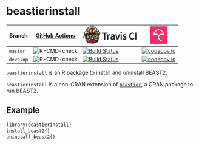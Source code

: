 # beastierinstall

Branch   |[GitHub Actions](https://github.com/ropensci/beastierinstall/actions)                                     |[![Travis CI logo](man/figures/TravisCI.png)](https://travis-ci.org)                                                  |[![Codecov logo](man/figures/Codecov.png)](https://www.codecov.io)
---------|----------------------------------------------------------------------------------------------------------|----------------------------------------------------------------------------------------------------------------------|---------------------------------------------------------------------------------------------------------------------------------------------------------------------------------------
`master` |![R-CMD-check](https://github.com/ropensci/beastierinstall/workflows/R-CMD-check/badge.svg?branch=master) |[![Build Status](https://travis-ci.org/ropensci/beastierinstall.svg?branch=master)](https://travis-ci.org/ropensci/beastierinstall) |[![codecov.io](https://codecov.io/github/ropensci/beastierinstall/coverage.svg?branch=master)](https://codecov.io/github/ropensci/beastierinstall/branch/master)
`develop`|![R-CMD-check](https://github.com/ropensci/beastierinstall/workflows/R-CMD-check/badge.svg?branch=develop)|[![Build Status](https://travis-ci.org/ropensci/beastierinstall.svg?branch=develop)](https://travis-ci.org/ropensci/beastierinstall)|[![codecov.io](https://codecov.io/github/ropensci/beastierinstall/coverage.svg?branch=develop)](https://codecov.io/github/ropensci/beastierinstall/branch/develop)

`beastierinstall` is an R package to install and uninstall BEAST2.

`beastierinstall` is a non-CRAN extension of [`beastier`](https://github.com/ropensci/beastier),
a CRAN package to run BEAST2.

## Example

```
library(beastierinstall)
install_beast2()
uninstall_beast2()
```

